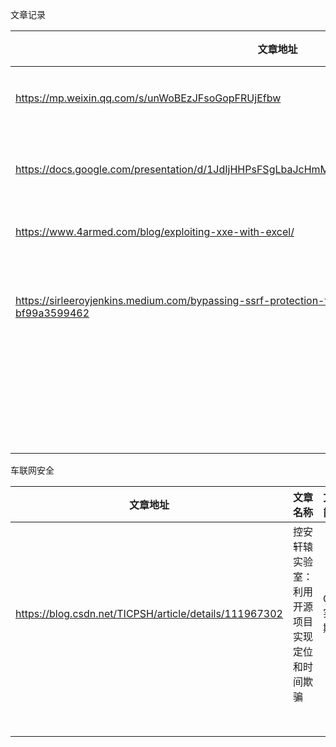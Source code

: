 文章记录

| 文章地址                                                     | 文章名称                                                     | 文章简述                   |
| ------------------------------------------------------------ | ------------------------------------------------------------ | -------------------------- |
| https://mp.weixin.qq.com/s/unWoBEzJFsoGopFRUjEfbw            | 005-学习记录篇-一文读懂dotnet代码审计                        | .net代码审计               |
| https://docs.google.com/presentation/d/1JdIjHHPsFSgLbaJcHmMkE904jmwPM4xdhEuwhy2ebvo/htmlpresent | OWNING THE CLOUT THROUGH SSRF AND PDF GENERATORS             | 基于PDF的SSRF              |
| https://www.4armed.com/blog/exploiting-xxe-with-excel/       | Exploiting XXE with Excel                                    | 基于EXCEL的XXE             |
| https://sirleeroyjenkins.medium.com/bypassing-ssrf-protection-to-exfiltrate-aws-metadata-from-larksuite-bf99a3599462 | Bypassing SSRF Protection to Exfiltrate AWS Metadata from LarkSuite | SSRF攻击元数据包括绕过方法 |
|                                                              |                                                              |                            |
|                                                              |                                                              |                            |
|                                                              |                                                              |                            |
|                                                              |                                                              |                            |
|                                                              |                                                              |                            |
|                                                              |                                                              |                            |
|                                                              |                                                              |                            |
|                                                              |                                                              |                            |
|                                                              |                                                              |                            |
|                                                              |                                                              |                            |
|                                                              |                                                              |                            |
|                                                              |                                                              |                            |
|                                                              |                                                              |                            |
|                                                              |                                                              |                            |
|                                                              |                                                              |                            |
|                                                              |                                                              |                            |
|                                                              |                                                              |                            |
|                                                              |                                                              |                            |
|                                                              |                                                              |                            |
|                                                              |                                                              |                            |
|                                                              |                                                              |                            |
|                                                              |                                                              |                            |
|                                                              |                                                              |                            |
|                                                              |                                                              |                            |
|                                                              |                                                              |                            |







车联网安全

| 文章地址                                               | 文章名称                                       | 文章简述    |
| ------------------------------------------------------ | ---------------------------------------------- | ----------- |
| https://blog.csdn.net/TICPSH/article/details/111967302 | 控安轩辕实验室：利用开源项目实现定位和时间欺骗 | GPS实现欺骗 |
|                                                        |                                                |             |
|                                                        |                                                |             |
|                                                        |                                                |             |
|                                                        |                                                |             |
|                                                        |                                                |             |
|                                                        |                                                |             |
|                                                        |                                                |             |
|                                                        |                                                |             |
